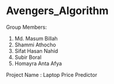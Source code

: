 # Avengers_Algorithm

Group Members:
1. Md. Masum Billah 
2. Shammi Athocho 
3. Sifat Hasan Nahid
4. Subir Boral
5. Homayra Anta Afya

Project Name : Laptop Price Predictor 
